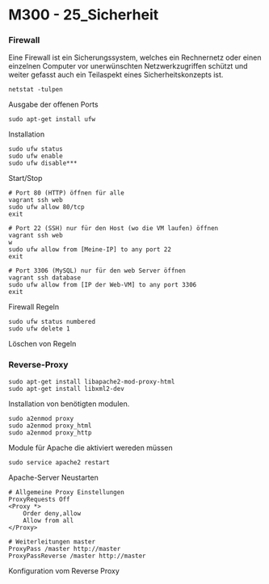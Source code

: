 **M300 - 25_Sicherheit**
==========================

### Firewall

Eine Firewall ist ein Sicherungssystem, welches ein Rechnernetz oder einen einzelnen Computer vor unerwünschten Netzwerkzugriffen schützt und weiter gefasst auch ein Teilaspekt eines Sicherheitskonzepts ist.

    netstat -tulpen
Ausgabe der offenen Ports


    sudo apt-get install ufw
Installation


    sudo ufw status
    sudo ufw enable
    sudo ufw disable***
Start/Stop


    # Port 80 (HTTP) öffnen für alle
    vagrant ssh web
    sudo ufw allow 80/tcp
    exit

    # Port 22 (SSH) nur für den Host (wo die VM laufen) öffnen
    vagrant ssh web
    w
    sudo ufw allow from [Meine-IP] to any port 22
    exit

    # Port 3306 (MySQL) nur für den web Server öffnen
    vagrant ssh database
    sudo ufw allow from [IP der Web-VM] to any port 3306
    exit

Firewall Regeln


    sudo ufw status numbered
    sudo ufw delete 1

Löschen von Regeln


### Reverse-Proxy

    sudo apt-get install libapache2-mod-proxy-html
    sudo apt-get install libxml2-dev

Installation von benötigten modulen.


    sudo a2enmod proxy
    sudo a2enmod proxy_html
    sudo a2enmod proxy_http 

Module für Apache die aktiviert wereden müssen


    sudo service apache2 restart

Apache-Server Neustarten


    # Allgemeine Proxy Einstellungen
    ProxyRequests Off
    <Proxy *>
        Order deny,allow
        Allow from all
    </Proxy>

    # Weiterleitungen master
    ProxyPass /master http://master
    ProxyPassReverse /master http://master

Konfiguration vom Reverse Proxy

